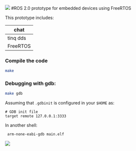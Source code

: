 
![](https://avatars3.githubusercontent.com/u/3979232?v=2&s=200)
#ROS 2.0 prototype for embedded devices using FreeRTOS

This prototype includes:

| chat|
|----------|
|  tinq dds|
|FreeRTOS|


### Compile the code

```bash
make
```


### Debugging with gdb:

```bash
make gdb
```

Assuming that `.gdbinit` is configured in your `$HOME` as:

```
# GDB init file
target remote 127.0.0.1:3333
```

In another shell:

```bash
 arm-none-eabi-gdb main.elf
```

![](http://osrfoundation.org/assets/images/osrf_masthead.png)
